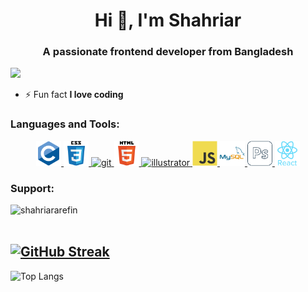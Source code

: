 <!--
### Hi there 👋
![](https://komarev.com/ghpvc/?username=shahriararefin&color=blueviolet)

- 📫 How to reach me <p> <a href="mailto:shahriararefin7@gmail.com"><img src="[https://icons8.com/icon/qyRpAggnV0zH/gmail](https://mailmeteor.com/logos/assets/PNG/Gmail_Logo_128px.png)"> </a> </p>


**shahriararefin/shahriararefin** is a ✨ _special_ ✨ repository because its `README.md` (this file) appears on your GitHub profile.

Here are some ideas to get you started:

- 🔭 I’m currently working on ...
- 🌱 I’m currently learning ...
- 👯 I’m looking to collaborate on ...
- 🤔 I’m looking for help with ...
- 💬 Ask me about ...
- 📫 How to reach me: ...
- 😄 Pronouns: ...
- ⚡ Fun fact: ...
--- to put a end line and *** to make it bold line
> for a quote

# for heading 1
## for heading 2 and goes on
_Italics_
**Bold**
Links [Visit Here] (link)
Image ![] (link)
'''html
your code here

'''

Table
| Something | Something | Something | 

[![GitHub Streak](https://streak-stats.demolab.com?user=shahriararefin&theme=horizon)](https://git.io/streak-stats) <br>
---
![Top Langs](https://github-readme-stats.vercel.app/api/top-langs/?username=shahriararefin&layout=compact)


>Keep smiling and **work harder
-->



<h1 align="center">Hi 👋, I'm Shahriar</h1>
<h3 align="center">A passionate frontend developer from Bangladesh</h3>

![](https://komarev.com/ghpvc/?username=shahriararefin&color=blueviolet)


- ⚡ Fun fact **I love coding**


<p align="left">
</p>

<h3 align="left">Languages and Tools:</h3>
<p align="center"> <a href="https://www.cprogramming.com/" target="_blank" rel="noreferrer"> <img src="https://raw.githubusercontent.com/devicons/devicon/master/icons/c/c-original.svg" alt="c" width="40" height="40"/> </a> <a href="https://www.w3schools.com/css/" target="_blank" rel="noreferrer"> <img src="https://raw.githubusercontent.com/devicons/devicon/master/icons/css3/css3-original-wordmark.svg" alt="css3" width="40" height="40"/> </a> <a href="https://git-scm.com/" target="_blank" rel="noreferrer"> <img src="https://www.vectorlogo.zone/logos/git-scm/git-scm-icon.svg" alt="git" width="40" height="40"/> </a> <a href="https://www.w3.org/html/" target="_blank" rel="noreferrer"> <img src="https://raw.githubusercontent.com/devicons/devicon/master/icons/html5/html5-original-wordmark.svg" alt="html5" width="40" height="40"/> </a> <a href="https://www.adobe.com/in/products/illustrator.html" target="_blank" rel="noreferrer"> <img src="https://www.vectorlogo.zone/logos/adobe_illustrator/adobe_illustrator-icon.svg" alt="illustrator" width="40" height="40"/> </a> <a href="https://developer.mozilla.org/en-US/docs/Web/JavaScript" target="_blank" rel="noreferrer"> <img src="https://raw.githubusercontent.com/devicons/devicon/master/icons/javascript/javascript-original.svg" alt="javascript" width="40" height="40"/> </a> <a href="https://www.mysql.com/" target="_blank" rel="noreferrer"> <img src="https://raw.githubusercontent.com/devicons/devicon/master/icons/mysql/mysql-original-wordmark.svg" alt="mysql" width="40" height="40"/> </a> <a href="https://www.photoshop.com/en" target="_blank" rel="noreferrer"> <img src="https://raw.githubusercontent.com/devicons/devicon/master/icons/photoshop/photoshop-line.svg" alt="photoshop" width="40" height="40"/> </a> <a href="https://reactjs.org/" target="_blank" rel="noreferrer"> <img src="https://raw.githubusercontent.com/devicons/devicon/master/icons/react/react-original-wordmark.svg" alt="react" width="40" height="40"/> </a> </p>

<h3 align="left">Support:</h3>
<p><a href="https://www.buymeacoffee.com/shahriararefin"> <img align="left" src="https://cdn.buymeacoffee.com/buttons/v2/default-yellow.png" height="50" width="210" alt="shahriararefin" /></a></p><br><br>


[![GitHub Streak](https://streak-stats.demolab.com?user=shahriararefin&theme=horizon)](https://git.io/streak-stats) <br>
---
![Top Langs](https://github-readme-stats.vercel.app/api/top-langs/?username=shahriararefin&layout=compact)

